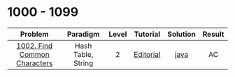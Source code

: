 # 1000 - 1099

|                                        Problem                                        |      Paradigm      | Level |                                   Tutorial                                   |                  Solution                  | Result |
| :-----------------------------------------------------------------------------------: | :----------------: | :---: | :--------------------------------------------------------------------------: | :----------------------------------------: | :----: |
| [1002. Find Common Characters](https://leetcode.com/problems/find-common-characters/) | Hash Table, String |   2   | [Editorial](https://leetcode.com/problems/find-common-characters/editorial/) | [java](./1002_Find_Common_Characters.java) |   AC   |
